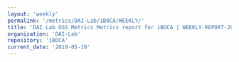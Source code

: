 ```yaml
---
layout: 'weekly'
permalink: '/metrics/DAI-Lab/iBOCA/WEEKLY/'
title: 'DAI Lab OSS Metrics Metrics report for iBOCA | WEEKLY-REPORT-2019-05-19'
organization: 'DAI-Lab'
repository: 'iBOCA'
current_date: '2019-05-19'
---
```

